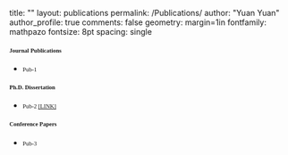 title:  ""
layout: publications
permalink: /Publications/
author: "Yuan Yuan"
author_profile: true
comments: false
geometry: margin=1in
fontfamily: mathpazo
fontsize: 8pt
spacing: single

#### <span style="font-family:Times New Roman; font-size:0.75em;"> Journal Publications </span> 

- <span style="font-family:Times New Roman; font-size:0.75em;"> Pub-1 </span>


#### <span style="font-family:Times New Roman; font-size:0.75em;"> Ph.D. Dissertation </span> 
- <span style="font-family:Times New Roman; font-size:0.75em;">Pub-2 [[LINK]](https)</span>

#### <span style="font-family:Times New Roman; font-size:0.75em;"> Conference Papers </span> 

- <span style="font-family:Times New Roman; font-size:0.75em;"> Pub-3 </span>

